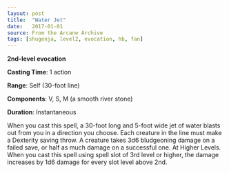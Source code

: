 ```yaml
---
layout: post
title:  "Water Jet"
date:   2017-01-01
source: From the Arcane Archive
tags: [shugenja, level2, evocation, hb, fan]
---
```


**2nd-level evocation**

**Casting Time**: 1 action

**Range**: Self (30-foot line)

**Components**: V, S, M (a smooth river stone)

**Duration**: Instantaneous

When you cast this spell, a 30-foot long and 5-foot wide jet of water blasts out from you in a direction you choose. Each creature in the line must make a Dexterity saving throw. A creature takes 3d6 bludgeoning damage on a failed save, or half as much damage on a successful one.
At Higher Levels. When you cast this spell using spell slot of 3rd level or higher, the damage increases by 1d6 damage for every slot level above 2nd.

